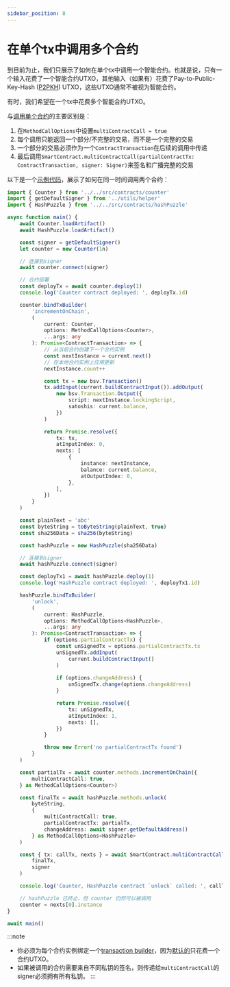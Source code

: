 ```yaml
---
sidebar_position: 8
---
```


# 在单个tx中调用多个合约

到目前为止，我们只展示了如何在单个tx中调用一个智能合约。也就是说，只有一个输入花费了一个智能合约UTXO，其他输入（如果有）花费了Pay-to-Public-Key-Hash ([P2PKH](https://learnmeabitcoin.com/guide/p2pkh)) UTXO，这些UTXO通常不被视为智能合约。

有时，我们希望在一个tx中花费多个智能合约UTXO。

与[调用单个合约](../how-to-deploy-and-call-a-contract/how-to-deploy-and-call-a-contract.md#contract-call)的主要区别是：

1. 在`MethodCallOptions`中设置`multiContractCall = true`
2. 每个调用只能返回一个部分/不完整的交易，而不是一个完整的交易
3. 一个部分的交易必须作为一个`ContractTransaction`在后续的调用中传递
4. 最后调用`SmartContract.multiContractCall(partialContractTx: ContractTransaction, signer: Signer)`来签名和广播完整的交易


以下是一个[示例代码](https://github.com/sCrypt-Inc/boilerplate/blob/master/tests/multi_contracts_call.test.ts)，展示了如何在同一时间调用两个合约：


```ts
import { Counter } from '../../src/contracts/counter'
import { getDefaultSigner } from '../utils/helper'
import { HashPuzzle } from '../../src/contracts/hashPuzzle'

async function main() {
    await Counter.loadArtifact()
    await HashPuzzle.loadArtifact()

    const signer = getDefaultSigner()
    let counter = new Counter(1n)

    // 连接到signer
    await counter.connect(signer)

    // 合约部署
    const deployTx = await counter.deploy(1)
    console.log('Counter contract deployed: ', deployTx.id)

    counter.bindTxBuilder(
        'incrementOnChain',
        (
            current: Counter,
            options: MethodCallOptions<Counter>,
            ...args: any
        ): Promise<ContractTransaction> => {
            // 从当前合约创建下一个合约实例
            const nextInstance = current.next()
            // 在本地合约实例上应用更新
            nextInstance.count++

            const tx = new bsv.Transaction()
            tx.addInput(current.buildContractInput()).addOutput(
                new bsv.Transaction.Output({
                    script: nextInstance.lockingScript,
                    satoshis: current.balance,
                })
            )

            return Promise.resolve({
                tx: tx,
                atInputIndex: 0,
                nexts: [
                    {
                        instance: nextInstance,
                        balance: current.balance,
                        atOutputIndex: 0,
                    },
                ],
            })
        }
    )

    const plainText = 'abc'
    const byteString = toByteString(plainText, true)
    const sha256Data = sha256(byteString)

    const hashPuzzle = new HashPuzzle(sha256Data)

    // 连接到signer
    await hashPuzzle.connect(signer)

    const deployTx1 = await hashPuzzle.deploy(1)
    console.log('HashPuzzle contract deployed: ', deployTx1.id)

    hashPuzzle.bindTxBuilder(
        'unlock',
        (
            current: HashPuzzle,
            options: MethodCallOptions<HashPuzzle>,
            ...args: any
        ): Promise<ContractTransaction> => {
            if (options.partialContractTx) {
                const unSignedTx = options.partialContractTx.tx
                unSignedTx.addInput(
                    current.buildContractInput()
                )
                
                if (options.changeAddress) {
                    unSignedTx.change(options.changeAddress)
                }

                return Promise.resolve({
                    tx: unSignedTx,
                    atInputIndex: 1,
                    nexts: [],
                })
            }

            throw new Error('no partialContractTx found')
        }
    )

    const partialTx = await counter.methods.incrementOnChain({
        multiContractCall: true,
    } as MethodCallOptions<Counter>)

    const finalTx = await hashPuzzle.methods.unlock(
        byteString,
        {
            multiContractCall: true,
            partialContractTx: partialTx,
            changeAddress: await signer.getDefaultAddress()
        } as MethodCallOptions<HashPuzzle>
    )

    const { tx: callTx, nexts } = await SmartContract.multiContractCall(
        finalTx,
        signer
    )

    console.log('Counter, HashPuzzle contract `unlock` called: ', callTx.id)

    // hashPuzzle 已终止，但 counter 仍然可以被调用
    counter = nexts[0].instance
}

await main()

```



:::note
- 你必须为每个合约实例绑定一个[transaction builder](../how-to-deploy-and-call-a-contract/how-to-deploy-and-call-a-contract.md#tx-builders)，因为[默认的](../how-to-deploy-and-call-a-contract/how-to-customize-a-contract-tx.md#customize-1)只花费一个合约UTXO。
- 如果被调用的合约需要来自不同私钥的签名，则传递给`multiContractCall`的signer必须拥有所有私钥。
:::

